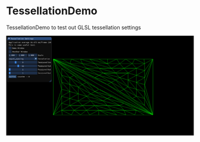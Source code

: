 # TessellationDemo
TessellationDemo to test out GLSL tessellation settings

![Image](./TessellationDemo/assets/image.png)
